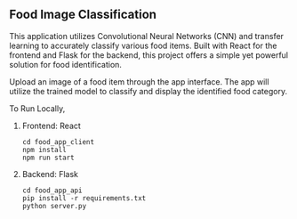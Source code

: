 ## Food Image Classification
This application utilizes Convolutional Neural Networks (CNN) and transfer learning to accurately classify various food items. Built with React for the frontend and Flask for the backend, this project offers a simple yet powerful solution for food identification.

Upload an image of a food item through the app interface.
The app will utilize the trained model to classify and display the identified food category.

To Run Locally,
1. Frontend: React
   ```
   cd food_app_client
   npm install
   npm run start
   ```
2. Backend: Flask
   ```
   cd food_app_api
   pip install -r requirements.txt
   python server.py
   ```
